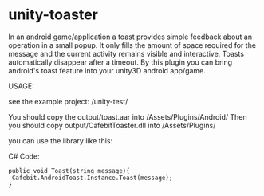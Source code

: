 # unity-toaster
In an android game/application a toast provides simple feedback about an operation in a small popup. It only fills the amount of space required for the message and the current activity remains visible and interactive. Toasts automatically disappear after a timeout.
By this plugin you can bring android's toast feature into your unity3D android app/game.

USAGE:

see the example project: /unity-test/


You should copy the output/toast.aar  into <Your-Unity-Project>/Assets/Plugins/Android/
Then you should copy output/CafebitToaster.dll into <Your-Unity-Project>/Assets/Plugins/

you can use the library like this:


C# Code:

	public void Toast(string message){
	 Cafebit.AndroidToast.Instance.Toast(message);
	}